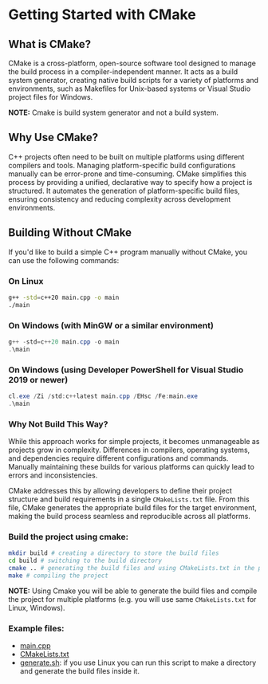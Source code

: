# Getting Started with CMake

## What is CMake?

CMake is a cross-platform, open-source software tool designed to manage the build process in a compiler-independent manner. It acts as a build system generator, creating native build scripts for a variety of platforms and environments, such as Makefiles for Unix-based systems or Visual Studio project files for Windows.

**NOTE:** Cmake is build system generator and not a build system.

## Why Use CMake?

C++ projects often need to be built on multiple platforms using different compilers and tools. Managing platform-specific build configurations manually can be error-prone and time-consuming. CMake simplifies this process by providing a unified, declarative way to specify how a project is structured. It automates the generation of platform-specific build files, ensuring consistency and reducing complexity across development environments.

## Building Without CMake

If you'd like to build a simple C++ program manually without CMake, you can use the following commands:

### On Linux
```bash
g++ -std=c++20 main.cpp -o main
./main
```

### On Windows (with MinGW or a similar environment)
```powershell
g++ -std=c++20 main.cpp -o main
.\main
```

### On Windows (using Developer PowerShell for Visual Studio 2019 or newer)
```powershell
cl.exe /Zi /std:c++latest main.cpp /EHsc /Fe:main.exe
.\main
```

### Why Not Build This Way?

While this approach works for simple projects, it becomes unmanageable as projects grow in complexity. Differences in compilers, operating systems, and dependencies require different configurations and commands. Manually maintaining these builds for various platforms can quickly lead to errors and inconsistencies.

CMake addresses this by allowing developers to define their project structure and build requirements in a single `CMakeLists.txt` file. From this file, CMake generates the appropriate build files for the target environment, making the build process seamless and reproducible across all platforms.

### Build the project using cmake:
```bash
mkdir build # creating a directory to store the build files
cd build # switching to the build directory
cmake .. # generating the build files and using CMakeLists.txt in the parent directory
make # compiling the project
```

**NOTE:** Using Cmake you will be able to generate the build files and compile the project for multiple platforms (e.g. you will use same `CMakeLists.txt` for Linux, Windows).

### Example files:
* [main.cpp](./main.cpp)
* [CMakeLists.txt](./CMakeLists.txt)
* [generate.sh](./generate.sh): if you use Linux you can run this script to make a directory and generate the build files inside it.
